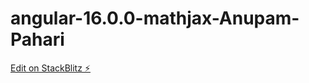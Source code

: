 # angular-16.0.0-mathjax-Anupam-Pahari

[Edit on StackBlitz ⚡️](https://stackblitz.com/edit/angular-mathjax-jsklrf)
